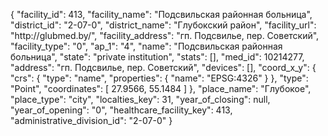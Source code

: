 {
    "facility_id": 413,
    "facility_name": "Подсвильская районная больница",
    "district_id": "2-07-0",
    "district_name": "Глубокский район",
    "facility_url": "http:\/\/glubmed.by\/",
    "facility_address": "гп. Подсвилье, пер. Советский",
    "facility_type": "0",
    "ap_1": "4",
    "name": "Подсвильская районная больница",
    "state": "private institution",
    "stats": [],
    "med_id": 10214277,
    "address": "гп. Подсвилье, пер. Советский",
    "devices": [],
    "coord_x_y": {
        "crs": {
            "type": "name",
            "properties": {
                "name": "EPSG:4326"
            }
        },
        "type": "Point",
        "coordinates": [
            27.9566,
            55.1484
        ]
    },
    "place_name": "Глубокое",
    "place_type": "city",
    "localties_key": 31,
    "year_of_closing": null,
    "year_of_opening": "0",
    "healthcare_facility_key": 413,
    "administrative_division_id": "2-07-0"
}
